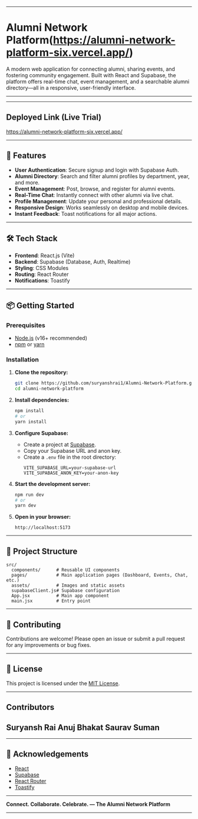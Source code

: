 

---

# Alumni Network Platform(https://alumni-network-platform-six.vercel.app/)

A modern web application for connecting alumni, sharing events, and fostering community engagement. Built with React and Supabase, the platform offers real-time chat, event management, and a searchable alumni directory—all in a responsive, user-friendly interface.

---

---

## Deployed Link (Live Trial)

https://alumni-network-platform-six.vercel.app/

---

## 🚀 Features

- **User Authentication**: Secure signup and login with Supabase Auth.
- **Alumni Directory**: Search and filter alumni profiles by department, year, and more.
- **Event Management**: Post, browse, and register for alumni events.
- **Real-Time Chat**: Instantly connect with other alumni via live chat.
- **Profile Management**: Update your personal and professional details.
- **Responsive Design**: Works seamlessly on desktop and mobile devices.
- **Instant Feedback**: Toast notifications for all major actions.

---

## 🛠️ Tech Stack

- **Frontend**: React.js (Vite)
- **Backend**: Supabase (Database, Auth, Realtime)
- **Styling**: CSS Modules
- **Routing**: React Router
- **Notifications**: Toastify

---

## 📦 Getting Started

### Prerequisites

- [Node.js](https://nodejs.org/) (v16+ recommended)
- [npm](https://www.npmjs.com/) or [yarn](https://yarnpkg.com/)

### Installation

1. **Clone the repository:**
   ```bash
   git clone https://github.com/suryanshrai1/Alumni-Network-Platform.git
   cd alumni-network-platform
   ```

2. **Install dependencies:**
   ```bash
   npm install
   # or
   yarn install
   ```

3. **Configure Supabase:**
   - Create a project at [Supabase](https://supabase.com/).
   - Copy your Supabase URL and anon key.
   - Create a `.env` file in the root directory:
     ```
     VITE_SUPABASE_URL=your-supabase-url
     VITE_SUPABASE_ANON_KEY=your-anon-key
     ```

4. **Start the development server:**
   ```bash
   npm run dev
   # or
   yarn dev
   ```

5. **Open in your browser:**
   ```
   http://localhost:5173
   ```

---

## 📁 Project Structure

```
src/
  components/      # Reusable UI components
  pages/           # Main application pages (Dashboard, Events, Chat, etc.)
  assets/          # Images and static assets
  supabaseClient.js# Supabase configuration
  App.jsx          # Main app component
  main.jsx         # Entry point
```

---

## 📝 Contributing

Contributions are welcome! Please open an issue or submit a pull request for any improvements or bug fixes.

---

## 📄 License

This project is licensed under the [MIT License](LICENSE).

---

## Contributors

Suryansh Rai
Anuj Bhakat
Saurav Suman
---

---

## 🙌 Acknowledgements

- [React](https://react.dev/)
- [Supabase](https://supabase.com/)
- [React Router](https://reactrouter.com/)
- [Toastify](https://fkhadra.github.io/react-toastify/)

---

**Connect. Collaborate. Celebrate. — The Alumni Network Platform**

---